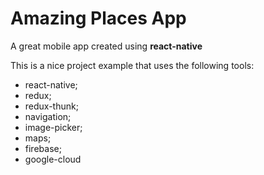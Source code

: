 # Amazing Places App

A great mobile app created using **react-native**

This is a nice project example that uses the following tools:
- react-native;
- redux;
- redux-thunk;
- navigation;
- image-picker;
- maps;
- firebase;
- google-cloud
